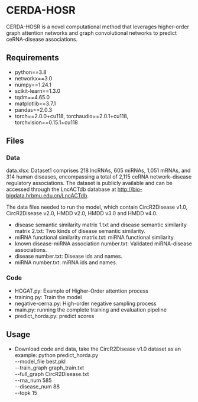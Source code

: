# CERDA-HOSR
   CERDA-HOSR is a novel computational method that leverages higher-order graph attention networks and graph convolutional networks to predict ceRNA-disease associations.

## Requirements
  * python==3.8
  * networkx==3.0
  * numpy==1.24.1
  * scikit-learn==1.3.0
  * tqdm==4.65.0
  * matplotlib==3.7.1
  * pandas==2.0.3
  * torch==2.0.0+cu118, torchaudio==2.0.1+cu118, torchvision==0.15.1+cu118

## Files
### Data
   data.xlsx: Dataset1 comprises 218 lncRNAs, 605 miRNAs, 1,051 mRNAs, and 314 human diseases, encompassing a total of 2,115 ceRNA network–disease regulatory associations. The dataset is publicly available and can be accessed through the LncACTdb database at http://bio-bigdata.hrbmu.edu.cn/LncACTdb.
   
  The data files needed to run the model, which contain CircR2Disease v1.0, CircR2Disease v2.0, HMDD v2.0, HMDD v3.0 and HMDD v4.0.
  * disease semantic similarity matrix 1.txt and disease semantic similarity matrix 2.txt: Two kinds of disease semantic similarity.
  * miRNA functional similarity matrix.txt: miRNA functional similarity.
  * known disease-miRNA association number.txt: Validated miRNA-disease associations.
  * disease number.txt: Disease ids and names.
  * miRNA number.txt: miRNA ids and names.

### Code
  * HOGAT.py: Example of Higher-Order attention process
  * training.py: Train the model
  * negative-cerna.py: High-order negative sampling process
  * main.py: running the complete training and evaluation pipeline
  * predict_horda.py: predict scores 
 
## Usage
  * Download code and data, take the CircR2Disease v1.0 dataset as an example:
  python predict_horda.py \
  --model_file best.pkl \
  --train_graph graph_train.txt \
  --full_graph CircR2Disease.txt \
  --rna_num 585 \
  --disease_num 88 \
  --topk 15
